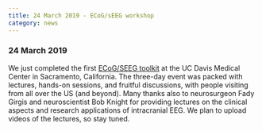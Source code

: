 ```yaml
---
title: 24 March 2019 - ECoG/sEEG workshop
category: news
---
```


### 24 March 2019

We just completed the first [ECoG/SEEG toolkit](/workshop/davis2019) at the UC Davis Medical Center in Sacramento, California. The three-day event was packed with lectures, hands-on sessions, and fruitful discussions, with people visiting from all over the US (and beyond). Many thanks also to neurosurgeon Fady Girgis and neuroscientist Bob Knight for providing lectures on the clinical aspects and research applications of intracranial EEG. We plan to upload videos of the lectures, so stay tuned.

